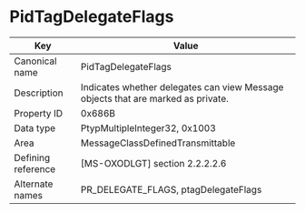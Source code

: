 # PidTagDelegateFlags

| Key | Value |
|---|---|
| Canonical name | PidTagDelegateFlags |
| Description | Indicates whether delegates can view Message objects that are marked as private. |
| Property ID | 0x686B |
| Data type | PtypMultipleInteger32, 0x1003 |
| Area | MessageClassDefinedTransmittable |
| Defining reference | [MS-OXODLGT] section 2.2.2.2.6 |
| Alternate names | PR_DELEGATE_FLAGS, ptagDelegateFlags |
